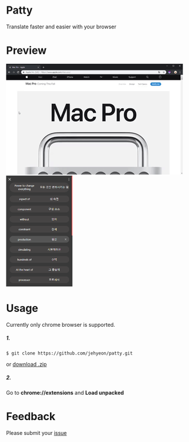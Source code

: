 # Patty
Translate faster and easier with your browser

# Preview
<img src='./icons/giphy.gif' /> <img src='./icons/preview.PNG' height='300px'/>

# Usage
Currently only chrome browser is supported.

##### 1.
```
$ git clone https://github.com/jehyeon/patty.git
```
or [download .zip](https://github.com/jehyeon/patty/archive/master.zip)

##### 2.
Go to **chrome://extensions** and **Load unpacked**

# Feedback
Please submit your [issue](https://github.com/jehyeon/patty/issues)
